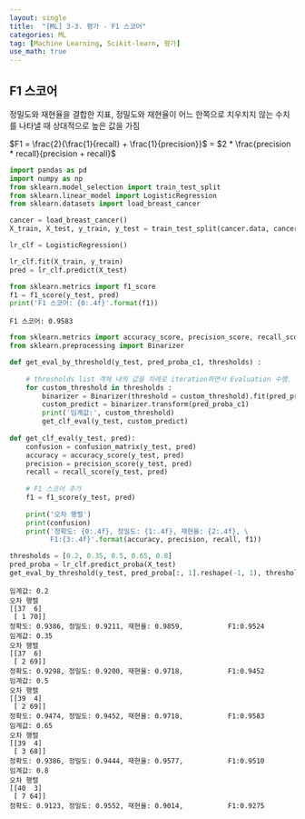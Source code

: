 ```yaml
---
layout: single
title:  "[ML] 3-3. 평가 - F1 스코어"
categories: ML
tag: [Machine Learning, Scikit-learn, 평가]
use_math: true
---
```


## F1 스코어
정밀도와 재현율을 결합한 지표, 정밀도와 재현율이 어느 한쪽으로 치우치지 않는 수치를 나타낼 때 상대적으로 높은 값을 가짐

$F1 = \frac{2}{\frac{1}{recall} + \frac{1}{precision}}$ $=$ $2 * \frac{precision * recall}{precision + recall}$


```python
import pandas as pd
import numpy as np
from sklearn.model_selection import train_test_split
from sklearn.linear_model import LogisticRegression
from sklearn.datasets import load_breast_cancer

cancer = load_breast_cancer()
X_train, X_test, y_train, y_test = train_test_split(cancer.data, cancer.target, test_size = 0.2, random_state=120)

lr_clf = LogisticRegression()

lr_clf.fit(X_train, y_train)
pred = lr_clf.predict(X_test)
``` 


```python
from sklearn.metrics import f1_score
f1 = f1_score(y_test, pred)
print('F1 스코어: {0:.4f}'.format(f1))
```

    F1 스코어: 0.9583
    


```python
from sklearn.metrics import accuracy_score, precision_score, recall_score, confusion_matrix, f1_score
from sklearn.preprocessing import Binarizer

def get_eval_by_threshold(y_test, pred_proba_c1, thresholds) :
    
    # thresholds list 객체 내의 값을 차례로 iteration하면서 Evaluation 수행.
    for custom_threshold in thresholds :
        binarizer = Binarizer(threshold = custom_threshold).fit(pred_proba_c1)
        custom_predict = binarizer.transform(pred_proba_c1)
        print('임계값:', custom_threshold)
        get_clf_eval(y_test, custom_predict)
    
def get_clf_eval(y_test, pred):
    confusion = confusion_matrix(y_test, pred)
    accuracy = accuracy_score(y_test, pred)
    precision = precision_score(y_test, pred)
    recall = recall_score(y_test, pred)
    
    # F1 스코어 추가
    f1 = f1_score(y_test, pred)
    
    print('오차 행렬')
    print(confusion)
    print('정확도: {0:.4f}, 정밀도: {1:.4f}, 재현율: {2:.4f}, \
          F1:{3:.4f}'.format(accuracy, precision, recall, f1))

thresholds = [0.2, 0.35, 0.5, 0.65, 0.8]
pred_proba = lr_clf.predict_proba(X_test)
get_eval_by_threshold(y_test, pred_proba[:, 1].reshape(-1, 1), thresholds)
```

    임계값: 0.2
    오차 행렬
    [[37  6]
     [ 1 70]]
    정확도: 0.9386, 정밀도: 0.9211, 재현율: 0.9859,           F1:0.9524
    임계값: 0.35
    오차 행렬
    [[37  6]
     [ 2 69]]
    정확도: 0.9298, 정밀도: 0.9200, 재현율: 0.9718,           F1:0.9452
    임계값: 0.5
    오차 행렬
    [[39  4]
     [ 2 69]]
    정확도: 0.9474, 정밀도: 0.9452, 재현율: 0.9718,           F1:0.9583
    임계값: 0.65
    오차 행렬
    [[39  4]
     [ 3 68]]
    정확도: 0.9386, 정밀도: 0.9444, 재현율: 0.9577,           F1:0.9510
    임계값: 0.8
    오차 행렬
    [[40  3]
     [ 7 64]]
    정확도: 0.9123, 정밀도: 0.9552, 재현율: 0.9014,           F1:0.9275
    

